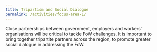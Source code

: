 ```yaml
---
title: Tripartism and Social Dialogue
permalink: /activities/focus-area-1/
---
```

Close partnerships between government, employers and workers’ organisations will be critical to tackle FoW challenges. It is important to bring together tripartite partners across the region, to promote greater social dialogue in addressing the FoW. 
